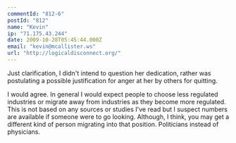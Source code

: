 ```yaml
---
commentId: "812-6"
postId: "812"
name: "Kevin"
ip: "71.175.43.244"
date: 2009-10-28T05:45:44.000Z
email: "kevin@mcallister.ws"
url: "http://logicaldisconnect.org/"
---
```

<p>Just clarification, I didn't intend to question her dedication, rather was postulating a possible justification for anger at her by others for quitting.</p>
<p>I would agree.  In general I would expect people to choose less regulated industries or migrate away from industries as they become more regulated.  This is not based on any sources or studies I've read but I suspect numbers are available if someone were to go looking.  Although, I think, you may get a different kind of person migrating into that position.  Politicians instead of physicians.</p>